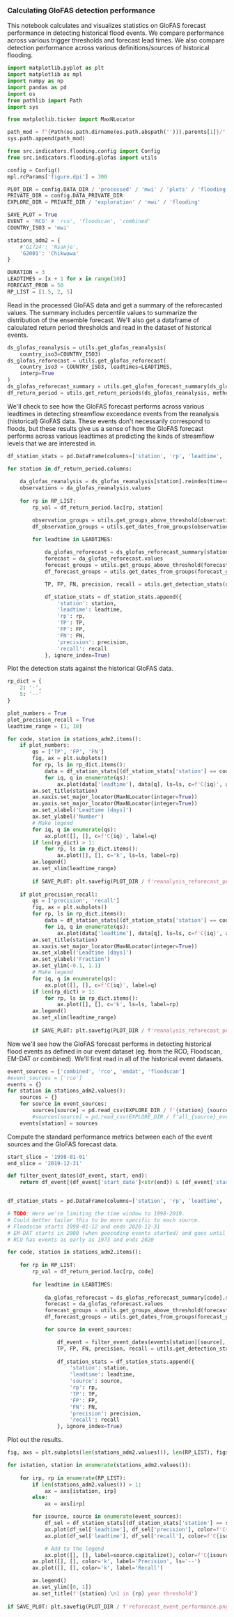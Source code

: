 ### Calculating GloFAS detection performance

This notebook calculates and visualizes statistics on GloFAS forecast performance in detecting historical flood events. We compare performance across various trigger thresholds and forecast lead times. We also compare detection performance across various definitions/sources of historical flooding.

```python
import matplotlib.pyplot as plt
import matplotlib as mpl
import numpy as np
import pandas as pd
import os
from pathlib import Path
import sys

from matplotlib.ticker import MaxNLocator

path_mod = f"{Path(os.path.dirname(os.path.abspath(''))).parents[1]}/"
sys.path.append(path_mod)

from src.indicators.flooding.config import Config
from src.indicators.flooding.glofas import utils

config = Config()
mpl.rcParams['figure.dpi'] = 300

PLOT_DIR = config.DATA_DIR / 'processed' / 'mwi' / 'plots' / 'flooding'
PRIVATE_DIR = config.DATA_PRIVATE_DIR
EXPLORE_DIR = PRIVATE_DIR / 'exploration' / 'mwi' / 'flooding'

SAVE_PLOT = True
EVENT = 'RCO' # 'rco', 'floodscan', 'combined'
COUNTRY_ISO3 = 'mwi'

stations_adm2 = {
    #'G1724': 'Nsanje',
    'G2001': 'Chikwawa'
}

DURATION = 3
LEADTIMES = [x + 1 for x in range(10)]
FORECAST_PROB = 50
RP_LIST = [1.5, 2, 5]
```

Read in the processed GloFAS data and get a summary of the reforecasted values. The summary includes percentile values to summarize the distribution of the ensemble forecast. We'll also get a dataframe of calculated return period thresholds and read in the dataset of historical events.

```python
ds_glofas_reanalysis = utils.get_glofas_reanalysis(
    country_iso3=COUNTRY_ISO3)
ds_glofas_reforecast = utils.get_glofas_reforecast(
    country_iso3 = COUNTRY_ISO3, leadtimes=LEADTIMES,
    interp=True
)
ds_glofas_reforecast_summary = utils.get_glofas_forecast_summary(ds_glofas_reforecast)
df_return_period = utils.get_return_periods(ds_glofas_reanalysis, method='analytical')
```

We'll check to see how the GloFAS forecast performs across various leadtimes in detecting streamflow exceedance events from the reanalysis (historical) GloFAS data. These events don't necessarily correspond to floods, but these results give us a sense of how the GloFAS forecast performs across various leadtimes at predicting the kinds of streamflow levels that we are interested in. 

```python
df_station_stats = pd.DataFrame(columns=['station', 'rp', 'leadtime', 'TP', 'FP', 'FN', 'precision', 'recall'])

for station in df_return_period.columns:
    
    da_glofas_reanalysis = ds_glofas_reanalysis[station].reindex(time=ds_glofas_reforecast.time)
    observations = da_glofas_reanalysis.values
    
    for rp in RP_LIST:
        rp_val = df_return_period.loc[rp, station]

        observation_groups = utils.get_groups_above_threshold(observations, rp_val, min_duration=DURATION)
        df_observation_groups = utils.get_dates_from_groups(observation_groups, da_glofas_reanalysis)

        for leadtime in LEADTIMES:
            
            da_glofas_reforecast = ds_glofas_reforecast_summary[station].sel(percentile=FORECAST_PROB).sel(leadtime=leadtime)
            forecast = da_glofas_reforecast.values
            forecast_groups = utils.get_groups_above_threshold(forecast, rp_val)
            df_forecast_groups = utils.get_dates_from_groups(forecast_groups, da_glofas_reforecast)

            TP, FP, FN, precision, recall = utils.get_detection_stats(df_observation_groups, df_forecast_groups)

            df_station_stats = df_station_stats.append({
                'station': station,
                'leadtime': leadtime,
                'rp': rp,
                'TP': TP,
                'FP': FP,
                'FN': FN,
                'precision': precision,
                'recall': recall
            }, ignore_index=True)
```

Plot the detection stats against the historical GloFAS data.

```python
rp_dict = { 
    2: '-',
    5: '--'
}

plot_numbers = True
plot_precision_recall = True
leadtime_range = (1, 10)

for code, station in stations_adm2.items():
    if plot_numbers:
        qs = ['TP', 'FP', 'FN']
        fig, ax = plt.subplots()
        for rp, ls in rp_dict.items():
            data = df_station_stats[(df_station_stats['station'] == code) & (df_station_stats['rp'] == rp)]
            for iq, q in enumerate(qs):
                ax.plot(data['leadtime'], data[q], ls=ls, c=f'C{iq}', alpha=0.75)
        ax.set_title(station)
        ax.xaxis.set_major_locator(MaxNLocator(integer=True))
        ax.yaxis.set_major_locator(MaxNLocator(integer=True))
        ax.set_xlabel('Leadtime [days]')
        ax.set_ylabel('Number')
        # Make legend
        for iq, q in enumerate(qs):
            ax.plot([], [], c=f'C{iq}', label=q)
        if len(rp_dict) > 1:
            for rp, ls in rp_dict.items():
                ax.plot([], [], c='k', ls=ls, label=rp)
        ax.legend()
        ax.set_xlim(leadtime_range)
        
        if SAVE_PLOT: plt.savefig(PLOT_DIR / f'reanalysis_reforecast_performance_{station}_numbers.png')
    
    if plot_precision_recall:
        qs = ['precision', 'recall']
        fig, ax = plt.subplots()
        for rp, ls in rp_dict.items():
            data = df_station_stats[(df_station_stats['station'] == code) & (df_station_stats['rp'] == rp)]
            for iq, q in enumerate(qs):
                ax.plot(data['leadtime'], data[q], ls=ls, c=f'C{iq}', alpha=0.75)
        ax.set_title(station)
        ax.xaxis.set_major_locator(MaxNLocator(integer=True))
        ax.set_xlabel('Leadtime [days]')
        ax.set_ylabel('Fraction')
        ax.set_ylim(-0.1, 1.1)
        # Make legend
        for iq, q in enumerate(qs):
            ax.plot([], [], c=f'C{iq}', label=q)
        if len(rp_dict) > 1:
            for rp, ls in rp_dict.items():
                ax.plot([], [], c='k', ls=ls, label=rp)
        ax.legend()
        ax.set_xlim(leadtime_range)
        
        if SAVE_PLOT: plt.savefig(PLOT_DIR / f'reanalysis_reforecast_performance_{station}_stats.png')
```

Now we'll see how the GloFAS forecast performs in detecting historical flood events as defined in our event dataset (eg. from the RCO, Floodscan, EM-DAT or combined). We'll first read in all of the historical event datasets.

```python
event_sources = ['combined', 'rco', 'emdat', 'floodscan']
#event_sources = ['rco']
events = {}
for station in stations_adm2.values():
    sources = {}
    for source in event_sources:
        sources[source] = pd.read_csv(EXPLORE_DIR / f'{station}_{source}_event_summary.csv')
        #sources[source] = pd.read_csv(EXPLORE_DIR / f'all_{source}_event_summary.csv')
    events[station] = sources
```

Compute the standard performance metrics between each of the event sources and the GloFAS forecast data.

```python
start_slice = '1998-01-01'
end_slice = '2019-12-31'

def filter_event_dates(df_event, start, end):
    return df_event[(df_event['start_date']<str(end)) & (df_event['start_date']>str(start))].reset_index()


df_station_stats = pd.DataFrame(columns=['station', 'rp', 'leadtime', 'source', 'TP', 'FP', 'FN', 'precision', 'recall'])

# TODO: Here we're limiting the time window to 1998-2019. 
# Could better tailor this to be more specific to each source.
# Floodscan starts 1998-01-12 and ends 2020-12-31
# EM-DAT starts in 2000 (when geocoding events started) and goes until 2020
# RCO has events as early as 1973 and ends 2020

for code, station in stations_adm2.items():
    
    for rp in RP_LIST:
        rp_val = df_return_period.loc[rp, code]
        
        for leadtime in LEADTIMES:
            
            da_glofas_reforecast = ds_glofas_reforecast_summary[code].sel(percentile=FORECAST_PROB).sel(leadtime=leadtime)
            forecast = da_glofas_reforecast.values
            forecast_groups = utils.get_groups_above_threshold(forecast, rp_val)
            df_forecast_groups = utils.get_dates_from_groups(forecast_groups, da_glofas_reforecast)

            for source in event_sources: 

                df_event = filter_event_dates(events[station][source], start_slice, end_slice) 
                TP, FP, FN, precision, recall = utils.get_detection_stats(df_event, df_forecast_groups)
                
                df_station_stats = df_station_stats.append({
                    'station': station,
                    'leadtime': leadtime,
                    'source': source,
                    'rp': rp,
                    'TP': TP,
                    'FP': FP,
                    'FN': FN,
                    'precision': precision,
                    'recall': recall
                }, ignore_index=True)
```

Plot out the results.

```python
fig, axs = plt.subplots(len(stations_adm2.values()), len(RP_LIST), figsize=(15, 5 * len(stations_adm2.values())), sharex=True, sharey=True)

for istation, station in enumerate(stations_adm2.values()):
    
    for irp, rp in enumerate(RP_LIST):
        if len(stations_adm2.values()) > 1: 
            ax = axs[istation, irp]
        else: 
            ax = axs[irp]

        for isource, source in enumerate(event_sources): 
            df_sel = df_station_stats[(df_station_stats['station'] == station) & (df_station_stats['source'] == source) & (df_station_stats['rp'] == rp)]
            ax.plot(df_sel['leadtime'], df_sel['precision'], color=f'C{isource}', ls='--', lw=0.75)
            ax.plot(df_sel['leadtime'], df_sel['recall'], color=f'C{isource}', ls='-', lw=0.75)  

            # Add to the legend
            ax.plot([], [], label=source.capitalize(), color=f'C{isource}')
        ax.plot([], [], color='k', label='Precision', ls='--')
        ax.plot([], [], color='k', label='Recall')        

        ax.legend()
        ax.set_ylim([0, 1])
        ax.set_title(f'{station}:\n1 in {rp} year threshold')
    
if SAVE_PLOT: plt.savefig(PLOT_DIR / f'reforecast_event_performance.png')
```

